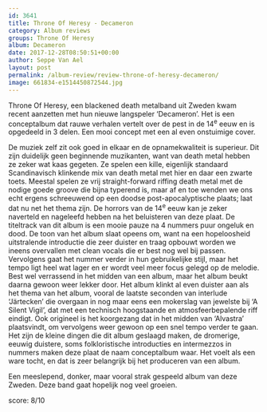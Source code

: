 ```yaml
---
id: 3641
title: Throne Of Heresy - Decameron
category: Album reviews
groups: Throne Of Heresy
album: Decameron
date: 2017-12-28T08:50:51+00:00
author: Seppe Van Ael
layout: post
permalink: /album-review/review-throne-of-heresy-decameron/
image: 661834-e1514450872544.jpg
---
```

Throne Of Heresy, een blackened death metalband uit Zweden kwam recent aanzetten met hun nieuwe langspeler ‘Decameron’. Het is een conceptalbum dat rauwe verhalen vertelt over de pest in de 14<sup>e</sup> eeuw en is opgedeeld in 3 delen. Een mooi concept met een al even onstuimige cover.

De muziek zelf zit ook goed in elkaar en de opnamekwaliteit is superieur. Dit zijn duidelijk geen beginnende muzikanten, want van death metal hebben ze zeker wat kaas gegeten. Ze spelen een kille, eigenlijk standaard Scandinavisch klinkende mix van death metal met hier en daar een zwarte toets. Meestal spelen ze vrij straight-forward riffing death metal met de nodige goede groove die bijna typerend is, maar af en toe wenden we ons echt ergens schreeuwend op een doodse post-apocalyptische plaats; laat dat nu net het thema zijn. De horrors van de 14<sup>e</sup> eeuw kan je zeker naverteld en nageleefd hebben na het beluisteren van deze plaat. De titeltrack van dit album is een mooie pauze na 4 nummers puur ongeluk en dood. De toon van het album slaat opeens om, want na een hopeloosheid uitstralende introductie die zeer duister en traag opbouwt worden we ineens overvallen met clean vocals die er best nog wel bij passen. Vervolgens gaat het nummer verder in hun gebruikelijke stijl, maar het tempo ligt heel wat lager en er wordt veel meer focus gelegd op de melodie. Best wel verrassend in het midden van een album, maar het album beukt daarna gewoon weer lekker door. Het album klinkt al even duister aan als het thema van het album, vooral de laatste seconden van interlude ‘Järtecken’ die overgaan in nog maar eens een mokerslag van jewelste bij ‘A Silent Vigil’, dat met een technisch hoogstaande en atmosfeerbepalende riff eindigt. Ook origineel is het koorgezang dat in het midden van ‘Alvastra’ plaatsvindt, om vervolgens weer gewoon op een snel tempo verder te gaan. Het zijn de kleine dingen die dit album geslaagd maken, de dromerige, eeuwig duistere, soms folkloristische introducties en intermezzos in nummers maken deze plaat de naam conceptalbum waar. Het voelt als een ware tocht, en dat is zeer belangrijk bij het produceren van een album.

Een meeslepend, donker, maar vooral strak gespeeld album van deze Zweden. Deze band gaat hopelijk nog veel groeien.

score: 8/10
